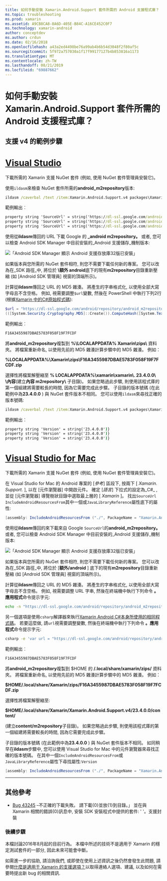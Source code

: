 ```yaml
---
title: 如何手動安裝 Xamarin.Android.Support 套件所需的 Android 支援程式庫？
ms.topic: troubleshooting
ms.prod: xamarin
ms.assetid: A9CB8CA8-8A6D-405E-B84C-A16CE452C0F7
ms.technology: xamarin-android
author: conceptdev
ms.author: crdun
ms.date: 02/16/2018
ms.openlocfilehash: a43a2ed4498be76a99ab4b6b54d3048f2f80af5c
ms.sourcegitcommit: 5f972a757030a1f17f99177127b4b853816a1173
ms.translationtype: MT
ms.contentlocale: zh-TW
ms.lasthandoff: 08/21/2019
ms.locfileid: "69887662"
---
```

# <a name="how-can-i-manually-install-the-android-support-libraries-required-by-the-xamarinandroidsupport-packages"></a>如何手動安裝 Xamarin.Android.Support 套件所需的 Android 支援程式庫？

## <a name="example-steps-for-xamarinandroidsupportv4"></a>支援 v4 的範例步驟 

# <a name="visual-studiotabwindows"></a>[Visual Studio](#tab/windows)

下載所需的 Xamarin 支援 NuGet 套件 (例如, 使用 NuGet 套件管理員安裝它)。

使用`ildasm`來檢查 NuGet 套件所需的**android_m2repository**版本:

```cmd
ildasm /caverbal /text /item:Xamarin.Android.Support.v4 packages\Xamarin.Android.Support.v4.23.4.0.1\lib\MonoAndroid403\Xamarin.Android.Support.v4.dll | findstr SourceUrl
```

範例輸出︰

```cmd
property string 'SourceUrl' = string('https://dl-ssl.google.com/android/repository/android_m2repository_r32.zip')
property string 'SourceUrl' = string('https://dl-ssl.google.com/android/repository/android_m2repository_r32.zip')
property string 'SourceUrl' = string('https://dl-ssl.google.com/android/repository/android_m2repository_r32.zip')
```

使用從**ildasm**傳回的 URL 下載 Google 的 **\_android m2repository。** 或者, 您可以檢查 Android SDK Manager 中目前安裝的_Android 支援儲存_機制版本:

![「Android SDK Manager 顯示 Android 支援存放庫32版已安裝」](install-android-support-library-images/sdk-extras.png)

如果版本與您所需的 NuGet 套件相符, 則您不需要下載任何新的專案。 您可以改為在_SDK 路徑_中, 將位於 **\\額外 android**底下的現有**m2repository**目錄重新壓縮 (如 [Android SDK 管理員] 視窗的頂端所示)。

計算從**ildasm**傳回之 URL 的 MD5 雜湊。 將產生的字串格式化, 以使用全部大寫字母且不含空格。 例如, 視需要調整`$url`變數, 然後在 PowerShell 中執行下列2行 (根據[Xamarin 中的C#原始程式碼](https://github.com/xamarin/xamarin-android/blob/8e8a4dd90f26eb39172876cc52181b6639e20524/src/Xamarin.Android.Build.Tasks/Tasks/GetAdditionalResourcesFromAssemblies.cs#L208)):

```powershell
$url = "https://dl-ssl.google.com/android/repository/android_m2repository_r32.zip"
(([System.Security.Cryptography.MD5]::Create()).ComputeHash([System.Text.Encoding]::UTF8.GetBytes($url)) | %{ $_.ToString("X02") }) -join ""
```

範例輸出︰

```powershell
F16A3455987DBAE5783F058F19F7FCDF
```

將**android\_m2repository**複製到 **%\\LOCALAPPDATA% Xamarin\\zips\\** 資料夾。 將檔案重新命名, 以使用先前的 MD5 雜湊計算步驟中的 MD5 雜湊。 例如：

**%LOCALAPPDATA%\\Xamarin\\zips\\F16A3455987DBAE5783F058F19F7FCDF.zip**

選擇性將檔案解壓縮至 **% LOCALAPPDATA%\\xamarin\\xamarin\\. 23.4.0.0\\ \\內容**(建立**內容 m2repository\\** 子目錄)。 如果您略過此步驟, 則使用該程式庫的第一個組建將需要較長的時間, 因為它需要完成此步驟。
子目錄的版本號碼 (在此範例中為**23.4.0.0** ) 與 NuGet 套件版本不相同。 您可以使用`ildasm`來尋找正確的版本號碼:

```cmd
ildasm /caverbal /text /item:Xamarin.Android.Support.v4 packages\Xamarin.Android.Support.v4.23.4.0.1\lib\MonoAndroid403\Xamarin.Android.Support.v4.dll | findstr /C:"string 'Version'"
```

範例輸出︰

```cmd
property string 'Version' = string('23.4.0.0')}
property string 'Version' = string('23.4.0.0')}
property string 'Version' = string('23.4.0.0')}
```

# <a name="visual-studio-for-mactabmacos"></a>[Visual Studio for Mac](#tab/macos)

下載所需的 Xamarin 支援 NuGet 套件 (例如, 使用 NuGet 套件管理員安裝它)。

在 Visual Studio for Mac 的 Android 專案的 [_參考_] 區段下, 按兩下 [ _Xamarin. Support._ ], 以在 [元件瀏覽器] 中開啟元件。 確定 [_語言_] 下拉式的設定為_C#_ , 並從 [元件瀏覽器] 導覽樹狀目錄中選取最上層的 [ _Xamarin_ ]。 找出`SourceUrl` `IncludeAndroidResourcesFrom`其中一個或`JavaLibraryReference`屬性底下的屬性:

```csharp
[assembly: IncludeAndroidResourcesFrom ("./", PackageName = "Xamarin.Android.Support.v4", SourceUrl = "https://dl-ssl.google.com/android/repository/android_m2repository_r32.zip", EmbeddedArchive = "m2repository/com/android/support/support-v4/23.4.0/support-v4-23.4.0.aar", Version = "23.4.0.0")]
```

使用從**ildasm**傳回的來下載來自 Google `SourceUrl`的**android\_m2repository。** 或者, 您可以檢查 Android SDK Manager 中目前安裝的_Android 支援儲存_機制版本:

![「Android SDK Manager 顯示 Android 支援存放庫32版已安裝」](install-android-support-library-images/sdk-extras.png)

如果版本與您所需的 NuGet 套件相符, 則您不需要下載任何新的專案。 您可以改為在_SDK 路徑_中, 將位於 [**額外/android** ] 底下的現有**m2repository**目錄重新壓縮 (如 [Android SDK 管理員] 視窗的頂端所示)。

計算從**ildasm**傳回之 URL 的 MD5 雜湊。 將產生的字串格式化, 以使用全部大寫字母且不含空格。 例如, 視需要調整 URL 字串, 然後在終端機中執行下列命令 **。應用程式**命令提示字元:

```bash
echo -n "https://dl-ssl.google.com/android/repository/android_m2repository_r32.zip" | md5 | tr '[:lower:]' '[:upper:]'
```

另一個選項是使用`csharp`解譯器來執行[Xamarin Android C#本身所使用的相同程式碼](https://github.com/xamarin/xamarin-android/blob/8e8a4dd90f26eb39172876cc52181b6639e20524/src/Xamarin.Android.Build.Tasks/Tasks/GetAdditionalResourcesFromAssemblies.cs#L208)。
若要這麼做, 請`url`視需要調整變數, 然後在終端機中執行下列命令 **。應用程式**命令提示字元:

```bash
csharp -e 'var url = "https://dl-ssl.google.com/android/repository/android_m2repository_r32.zip"; string.Concat((System.Security.Cryptography.MD5.Create().ComputeHash(System.Text.Encoding.UTF8.GetBytes(url))).Select(b => b.ToString("X02")))'
```

範例輸出︰

```bash
F16A3455987DBAE5783F058F19F7FCDF
```

將**android\_m2repository**複製到 $HOME 的 **/.local/share/xamarin/zips/** 資料夾。 將檔案重新命名, 以使用先前的 MD5 雜湊計算步驟中的 MD5 雜湊。 例如：

**$HOME/.local/share/Xamarin/zips/F16A3455987DBAE5783F058F19F7FCDF.zip**

選擇性將檔案解壓縮至: 

**$HOME/.local/share/Xamarin/Xamarin.Android.Support.v4/23.4.0.0/content/**

(建立**content/m2repository**子目錄)。 如果您略過此步驟, 則使用該程式庫的第一個組建將需要較長的時間, 因為它需要完成此步驟。

子目錄的版本號碼 (在此範例中為**23.4.0.0** ) 與 NuGet 套件版本不相同。 如同稍早在**ildasm**步驟中, 您可以使用 Visual Studio for Mac 中的元件瀏覽器來尋找正確的版本號碼。 在其中一個`IncludeAndroidResourcesFrom`或`JavaLibraryReference`屬性下尋找屬性:`Version`

```csharp
[assembly: IncludeAndroidResourcesFrom ("./", PackageName = "Xamarin.Android.Support.v4", SourceUrl = "https://dl-ssl.google.com/android/repository/android_m2repository_r32.zip", EmbeddedArchive = "m2repository/com/android/support/support-v4/23.4.0/support-v4-23.4.0.aar", Version = "23.4.0.0")]
```

-----


## <a name="additional-references"></a>其他參考

- [Bug 43245](https://bugzilla.xamarin.com/show_bug.cgi?id=43245) –不正確的下載失敗。 請下載{0}並放{1}到目錄。」 並在與 Xamarin 相關的錯誤{0}訊息中, 安裝 SDK 安裝程式中提供的套件: ' '。支援封裝

### <a name="next-steps"></a>後續步驟

本檔討論2016年8月起的目前行為。 本檔中所述的技術不是適用于 Xamarin 的穩定測試套件的一部分, 因此未來可能會中斷。

如需進一步的協助, 請洽詢我們, 或即使在使用上述資訊之後仍然會發生此問題, 請參閱[什麼是適用于 Xamarin 的支援選項？](~/cross-platform/troubleshooting/support-options.md)以取得連絡人選項、建議, 以及如何在需要時提出新 bug 的相關資訊.

